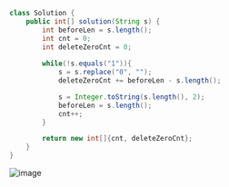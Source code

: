 ```java
class Solution {
    public int[] solution(String s) {
        int beforeLen = s.length();
        int cnt = 0;
        int deleteZeroCnt = 0;
        
        while(!s.equals("1")){
            s = s.replace("0", "");
            deleteZeroCnt += beforeLen - s.length();

            s = Integer.toString(s.length(), 2);
            beforeLen = s.length();
            cnt++;
        }

        return new int[]{cnt, deleteZeroCnt};
    }
}
```
![image](https://github.com/alswo1212/CNF_codingTest_sturdy/assets/92290312/aadc0975-0b66-4956-ae56-77aca371b4c3)
